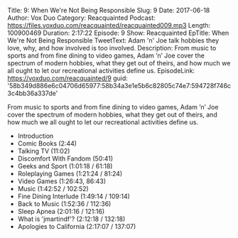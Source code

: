 Title: 9: When We're Not Being Responsible
Slug: 9
Date: 2017-06-18
Author: Vox Duo
Category: Reacquainted
Podcast: https://files.voxduo.com/reacquainted/reacquainted009.mp3
Length: 100900469
Duration: 2:17:22
Episode: 9
Show: Reacquainted
EpTitle: When We're Not Being Responsible
TweetText: Adam 'n' Joe talk hobbies they love, why, and how involved is too involved.
Description: From music to sports and from fine dining to video games, Adam ’n’ Joe cover the spectrum of modern hobbies, what they get out of theirs, and how much we all ought to let our recreational activities define us.
EpisodeLink: https://voxduo.com/reacquainted/9
guid: '58b349d886e6c04706d65977:58b34a3e1e5b6c82805c74e7:594728f746c3c4bb36a337de'

From music to sports and from fine dining to video games, Adam ’n’ Joe cover the spectrum of modern hobbies, what they get out of theirs, and how much we all ought to let our recreational activities define us.



- Introduction
- Comic Books (2:44)
- Talking TV (11:02)
- Discomfort With Fandom (50:41)
- Geeks and Sport (1:01:18 / 61:18)
- Roleplaying Games (1:21:24 / 81:24)
- Video Games (1:26:43, 86:43)
- Music (1:42:52 / 102:52)
- Fine Dining Interlude (1:49:14 / 109:14)
- Back to Music (1:52:36 / 112:36)
- Sleep Apnea (2:01:16 / 121:16)
- What is 'jmartindf'? (2:12:18 / 132:18)
- Apologies to California (2:17:07 / 137:07)
